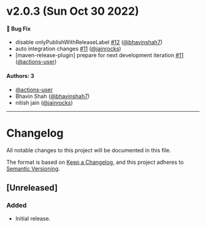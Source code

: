 # v2.0.3 (Sun Oct 30 2022)

#### 🐛 Bug Fix

- disable onlyPublishWithReleaseLabel [#12](https://github.com/graph-quilt/graphql-service-adapters/pull/12) ([@bhavinshah7](https://github.com/bhavinshah7))
- auto integration changes [#11](https://github.com/graph-quilt/graphql-service-adapters/pull/11) ([@jainrocks](https://github.com/jainrocks))
- [maven-release-plugin] prepare for next development iteration [#11](https://github.com/graph-quilt/graphql-service-adapters/pull/11) ([@actions-user](https://github.com/actions-user))

#### Authors: 3

- [@actions-user](https://github.com/actions-user)
- Bhavin Shah ([@bhavinshah7](https://github.com/bhavinshah7))
- nitish jain ([@jainrocks](https://github.com/jainrocks))

---

# Changelog
All notable changes to this project will be documented in this file.

The format is based on [Keep a Changelog](https://keepachangelog.com/en/1.0.0/),
and this project adheres to [Semantic Versioning](https://semver.org/spec/v2.0.0.html).

## [Unreleased]
### Added
- Initial release.
